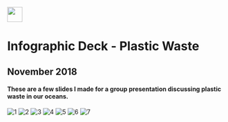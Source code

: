 <a name="top"></a>
[<img src="../Buttons/SVG/back.svg" height="35" width="auto"/>](README.md)
<br>

# Infographic Deck - Plastic Waste
## November 2018
#### These are a few slides I made for a group presentation discussing plastic waste in our oceans.

![1](https://user-images.githubusercontent.com/90723578/136903866-21550c9e-6d3f-485f-b130-d03b59147fd4.png)
![2](https://user-images.githubusercontent.com/90723578/136903871-c9d82eef-5557-4237-b75c-9e0681d946e2.png)
![3](https://user-images.githubusercontent.com/90723578/136903875-6490551d-a0a9-4036-936c-99c16e28a6a4.png)
![4](https://user-images.githubusercontent.com/90723578/136903878-22ff8c3a-2d63-4e6c-8262-cb986e2bc786.png)
![5](https://user-images.githubusercontent.com/90723578/136903885-b335dcd3-4a58-4953-aabd-dfc04a5da411.png)
![6](https://user-images.githubusercontent.com/90723578/136903898-e722e565-70d3-4bd8-a97e-4626524135e7.png)
![7](https://user-images.githubusercontent.com/90723578/136903900-fe62a9bd-6deb-478d-a8f8-be89c03a6bbc.png)
